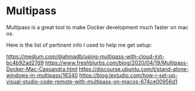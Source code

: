 # Multipass

Multipass is a great tool to make Docker development much faster on mac os.

Here is the list of pertinent info I used to help me get setup:

https://medium.com/@ahmadb/using-multipass-with-cloud-init-bc4b92ad27d9
https://www.freshblurbs.com/blog/2020/04/19/Multipass-Docker-Mac-Cassandra.html
https://discourse.ubuntu.com/t/stand-alone-windows-in-multipass/16340
https://blog.lextudio.com/how-i-set-up-visual-studio-code-remote-with-multipass-on-macos-674ce00956d1
